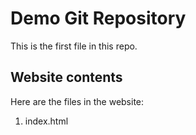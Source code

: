 # Demo Git Repository

This is the first file in this repo.

## Website contents

Here are the files in the website:
1. index.html